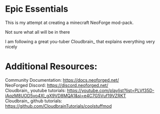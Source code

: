 
Epic Essentials
=======

This is my attempt at creating a minecraft NeoForge mod-pack.

Not sure what all will be in there 

I am following a great you-tuber Cloudbrain_ that explains everything very nicely



Additional Resources: 
==========
Community Documentation: https://docs.neoforged.net/  
NeoForged Discord: https://discord.neoforged.net/  
Cloudbrain_ youtube tutorials: https://youtube.com/playlist?list=PLVf35D-iAqzM8UOD5vo4Xl_gX9VD8MQA1&si=e4C7G5Vuf19VZRKT  
Cloudbrain_ github tutorials: https://github.com/CloudbrainTutorials/coolstuffmod  
